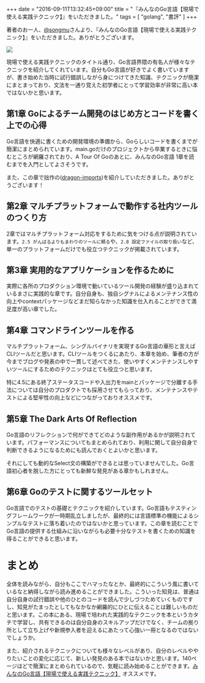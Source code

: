 +++
date = "2016-09-11T13:32:45+09:00"
title = "『みんなのGo言語【現場で使える実践テクニック】』をいただきました。"
tags = [ "golang", "書評" ]
+++

著者のお一人、[@songmu](https://twitter.com/songmu)さんより、『みんなのGo言語【現場で使える実践テクニック】』をいただきました。ありがとうございます。

<a  href="https://www.amazon.co.jp/gp/product/477418392X/ref=as_li_tf_il?ie=UTF8&camp=247&creative=1211&creativeASIN=477418392X&linkCode=as2&tag=monochromeg03-22"><img border="0" src="http://ws-fe.amazon-adsystem.com/widgets/q?_encoding=UTF8&ASIN=477418392X&Format=_SL250_&ID=AsinImage&MarketPlace=JP&ServiceVersion=20070822&WS=1&tag=monochromeg03-22" ></a><img src="http://ir-jp.amazon-adsystem.com/e/ir?t=monochromeg03-22&l=as2&o=9&a=477418392X" width="1" height="1" border="0" alt="" style="border:none !important; margin:0px !important;" />

現場で使える実践テクニックのタイトル通り、Go言語界隈の有名人が様々なテクニックを紹介してくれています。自分もGo言語が好きでよく書いていますが、書き始めた当時に試行錯誤しながら身につけてきた知識、テクニックが簡潔にまとまっており、文法を一通り覚えた初学者にとって学習効率が非常に高い本ではないかと思います。

## 第1章 Goによるチーム開発のはじめ方とコードを書く上での心得

Go言語を快適に書くための開発環境の準備から、Goらしいコードを書くまでが簡潔にまとめられています。main.goだけのプロジェクトから卒業するときに悩むところが網羅されており、A Tour Of Goのあとに、みんなのGo言語 1章を読むまでを入門としてよさそうです。

また、この章で拙作の([dragon-imports](https://github.com/monochromegane/dragon-imports))を紹介していただきました。ありがとうございます！

## 第2章 マルチプラットフォームで動作する社内ツールのつくり方

2章ではマルチプラットフォーム対応をするために気をつける点が説明されています。`2.5 がんばるよりもまわりのツールに頼る`や、`2.8 設定ファイルの取り扱い`など、単一のプラットフォームだけでも役立つテクニックが掲載されています。

## 第3章 実用的なアプリケーションを作るために

実際に各所のプロダクション環境で動いているツール開発の経験が盛り込まれているまさに実践的な章です。自分自身も、独自シグナルによるメンテナンス性の向上やcontextパッケージなどまだ知らなかった知識を仕入れることができて満足度が高い章でした。

## 第4章 コマンドラインツールを作る

マルチプラットフォーム、シングルバイナリを実現するGo言語の華形と言えばCLIツールだと思います。CLIツールをつくるにあたり、本章を始め、筆者の方が今までブログや発表の中で一貫して述べてきた、使いやすくメンテナンスしやすいツールにするためのテクニックはとても役立つと思います。

特に4.5にある終了ステータスコードや入出力をmainとパッケージで分離する手法については自分のプロダクトでも採用させてもらっており、メンテナンスやテストによる堅牢性の向上などにつながっておりオススメです。

## 第5章 The Dark Arts Of Reflection

Go言語のリフレクションで何ができてどのような副作用があるかが説明されています。パフォーマンスについてもまとめられており、利用に関して自分自身で判断できるようになるためにも読んでおくとよいかと思います。

それにしても動的なSelect文の構築ができるとは思っていませんでした。Go言語初心者を脱した方にとっても新鮮な発見がある章かもしれません。

## 第6章 Goのテストに関するツールセット

Go言語でのテストの基礎とテクニックを紹介しています。Go言語もテスティングフレームワークが一時期乱立しましたが、最終的には言語標準の機能によるシンプルなテストに落ち着いたのではないかと思っています。この章を読むことでGo言語の提供する仕組みに沿いながらも必要十分なテストを書くための知識を得ることができると思います。

# まとめ

全体を読みながら、自分もここでハマったなとか、最終的にこういう風に書いているなと納得しながら読み進めることができました。こういった知見は、普通は自分自身の試行錯誤や他のひとのコードを読んで少しづつためていくものですし、知見がたまったとしてもなかなか網羅的にひとに伝えることは難しいものだと思います。この本にある、現場で培われた実践的なテクニックを本というカタチで学習し、共有できるのは自分自身のスキルアップだけでなく、チームの拠り所として立ち上げや新規参入者を迎えるにあたって心強い一冊となるのではないでしょうか。

また、紹介されるテクニックについても様々なレベルがあり、自分のレベルややりたいことの変化に応じて、新しい発見のある本ではないかと思います。140ページほどで簡潔にまとめられているので、気軽に読み始めることができます。<a  href="https://www.amazon.co.jp/gp/product/477418392X/ref=as_li_tf_tl?ie=UTF8&camp=247&creative=1211&creativeASIN=477418392X&linkCode=as2&tag=monochromeg03-22">みんなのGo言語【現場で使える実践テクニック】</a><img src="http://ir-jp.amazon-adsystem.com/e/ir?t=monochromeg03-22&l=as2&o=9&a=477418392X" width="1" height="1" border="0" alt="" style="border:none !important; margin:0px !important;" />
オススメです。

